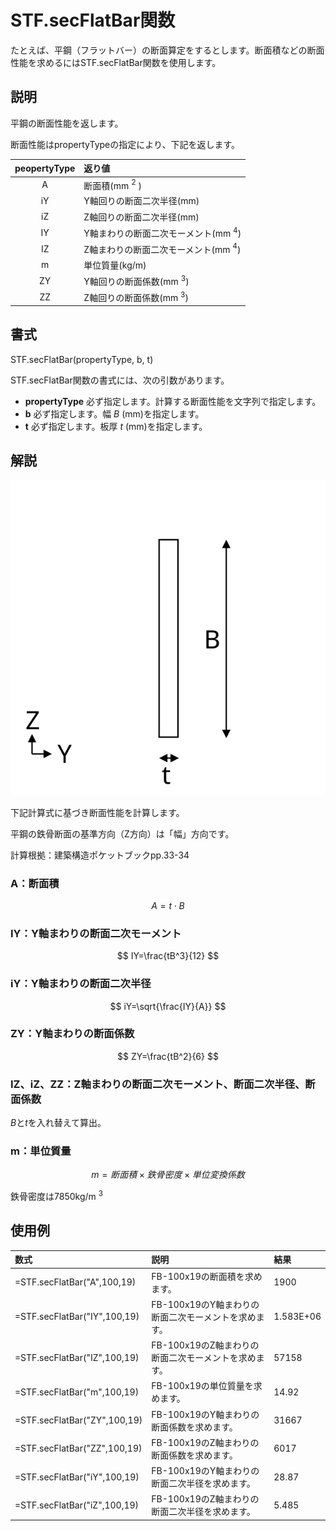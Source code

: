 # STF.secFlatBar関数

たとえば、平鋼（フラットバー）の断面算定をするとします。断面積などの断面性能を求めるにはSTF.secFlatBar関数を使用します。

## 説明

平鋼の断面性能を返します。

断面性能はpropertyTypeの指定により、下記を返します。

|peopertyType|返り値|
|:--:|:--|
|A|断面積(mm $^2$ )|
|iY|Y軸回りの断面二次半径(mm)|
|iZ|Z軸回りの断面二次半径(mm)|
|IY|Y軸まわりの断面二次モーメント(mm $^4$)|
|IZ|Z軸まわりの断面二次モーメント(mm $^4$)|
|m|単位質量(kg/m)|
|ZY|Y軸回りの断面係数(mm $^3$)|
|ZZ|Z軸回りの断面係数(mm $^3$)|


## 書式

STF.secFlatBar(propertyType, b, t)

STF.secFlatBar関数の書式には、次の引数があります。

* **propertyType** 必ず指定します。計算する断面性能を文字列で指定します。
* **b** 必ず指定します。幅 $B$ (mm)を指定します。
* **t** 必ず指定します。板厚 $t$ (mm)を指定します。

## 解説

![平鋼の寸法定義](../images/sec_flat_bar.svg)

下記計算式に基づき断面性能を計算します。

平鋼の鉄骨断面の基準方向（Z方向）は「幅」方向です。

計算根拠：建築構造ポケットブックpp.33-34

### A：断面積

$$ A= t\cdot B$$

### IY：Y軸まわりの断面二次モーメント

$$ IY=\frac{tB^3}{12} $$

### iY：Y軸まわりの断面二次半径

$$ iY=\sqrt{\frac{IY}{A}} $$

### ZY：Y軸まわりの断面係数

$$ ZY=\frac{tB^2}{6} $$

### IZ、iZ、ZZ：Z軸まわりの断面二次モーメント、断面二次半径、断面係数

$B$と$t$を入れ替えて算出。

### m：単位質量

$$m=断面積\times 鉄骨密度\times 単位変換係数$$

鉄骨密度は7850kg/m $^3$

## 使用例
|数式|説明|結果|
|:--|:--|:--|
|=STF.secFlatBar("A",100,19)|FB-100x19の断面積を求めます。|1900|
|=STF.secFlatBar("IY",100,19)|FB-100x19のY軸まわりの断面二次モーメントを求めます。|1.583E+06|
|=STF.secFlatBar("IZ",100,19)|FB-100x19のZ軸まわりの断面二次モーメントを求めます。|57158|
|=STF.secFlatBar("m",100,19)|FB-100x19の単位質量を求めます。|14.92|
|=STF.secFlatBar("ZY",100,19)|FB-100x19のY軸まわりの断面係数を求めます。|31667|
|=STF.secFlatBar("ZZ",100,19)|FB-100x19のZ軸まわりの断面係数を求めます。|6017|
|=STF.secFlatBar("iY",100,19)|FB-100x19のY軸まわりの断面二次半径を求めます。|28.87|
|=STF.secFlatBar("iZ",100,19)|FB-100x19のZ軸まわりの断面二次半径を求めます。|5.485|
